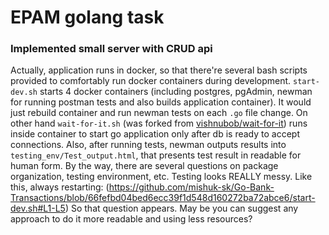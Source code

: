 # EPAM golang task
### Implemented small server with CRUD api
Actually, application runs in docker, so that there're several bash scripts provided to comfortably run docker containers during development. `start-dev.sh` starts 4 docker containers (including postgres, pgAdmin, newman for running postman tests and also builds application container). It would just rebuild container and run newman tests on each `.go` file change. On other hand  `wait-for-it.sh` (was forked from [vishnubob/wait-for-it](https://github.com/vishnubob/wait-for-it)) runs inside container to start go application only after db is ready to accept connections.
Also, after running tests, newman outputs results into `testing_env/Test_output.html`, that presents test result in readable for human form.
By the way, there are several questions on package organization, testing environment, etc.
Testing looks REALLY messy. Like this, always restarting:
(https://github.com/mishuk-sk/Go-Bank-Transactions/blob/66fefbd04bed6ecc39f1d548d160272ba72abce6/start-dev.sh#L1-L5)
So that question appears. May be you can suggest any approach to do it more readable and using less resources?
